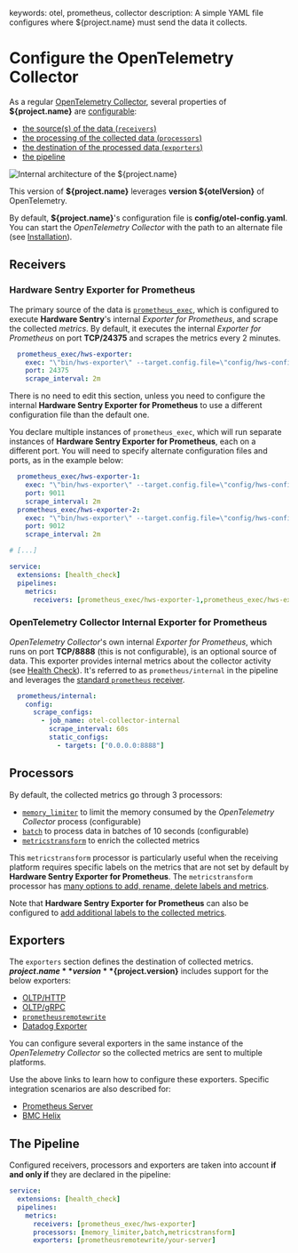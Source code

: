 keywords: otel, prometheus, collector
description: A simple YAML file configures where ${project.name} must send the data it collects.

# Configure the OpenTelemetry Collector

<!-- MACRO{toc|fromDepth=1|toDepth=2|id=toc} -->

As a regular [OpenTelemetry Collector](https://opentelemetry.io/docs/collector/), several properties of **${project.name}** are [configurable](https://opentelemetry.io/docs/collector/configuration/):

* [the source(s) of the data (`receivers`)](https://opentelemetry.io/docs/collector/configuration/#receivers)
* [the processing of the collected data (`processors`)](https://opentelemetry.io/docs/collector/configuration/#processors)
* [the destination of the processed data (`exporters`)](https://opentelemetry.io/docs/collector/configuration/#exporters)
* [the pipeline](https://opentelemetry.io/docs/collector/configuration/#service)

![Internal architecture of the ${project.name}](../images/otel-internal-architecture.png)

This version of **${project.name}** leverages **version ${otelVersion}** of OpenTelemetry.

By default, **${project.name}**'s configuration file is **config/otel-config.yaml**. You can start the *OpenTelemetry Collector* with the path to an alternate file (see [Installation](../install.md)).

## Receivers

### Hardware Sentry Exporter for Prometheus

The primary source of the data is [`prometheus_exec`](https://github.com/open-telemetry/opentelemetry-collector-contrib/tree/main/receiver/prometheusexecreceiver), which is configured to execute **Hardware Sentry**'s internal *Exporter for Prometheus*, and scrape the collected *metrics*. By default, it executes the internal *Exporter for Prometheus* on port **TCP/24375** and scrapes the metrics every 2 minutes.

```yaml
  prometheus_exec/hws-exporter:
    exec: "\"bin/hws-exporter\" --target.config.file=\"config/hws-config.yaml\" --server.port={{port} }"
    port: 24375
    scrape_interval: 2m
```

There is no need to edit this section, unless you need to configure the internal **Hardware Sentry Exporter for Prometheus** to use a different configuration file than the default one.

You declare multiple instances of `prometheus_exec`, which will run separate instances of **Hardware Sentry Exporter for Prometheus**, each on a different port. You will need to specify alternate configuration files and ports, as in the example below:

```yaml
  prometheus_exec/hws-exporter-1:
    exec: "\"bin/hws-exporter\" --target.config.file=\"config/hws-config-1.yaml\" --server.port={{port} }"
    port: 9011
    scrape_interval: 2m
  prometheus_exec/hws-exporter-2:
    exec: "\"bin/hws-exporter\" --target.config.file=\"config/hws-config-2.yaml\" --server.port={{port} }"
    port: 9012
    scrape_interval: 2m

# [...]

service:
  extensions: [health_check]
  pipelines:
    metrics:
      receivers: [prometheus_exec/hws-exporter-1,prometheus_exec/hws-exporter-2]
```

### OpenTelemetry Collector Internal Exporter for Prometheus

*OpenTelemetry Collector*'s own internal *Exporter for Prometheus*, which runs on port **TCP/8888** (this is not configurable), is an optional source of data. This exporter provides internal metrics about the collector activity (see [Health Check](../troubleshooting/status.md)). It's referred to as `prometheus/internal` in the pipeline and leverages the [standard `prometheus` receiver](https://github.com/open-telemetry/opentelemetry-collector-contrib/tree/main/receiver/prometheusreceiver).

```yaml
  prometheus/internal:
    config:
      scrape_configs:
        - job_name: otel-collector-internal
          scrape_interval: 60s
          static_configs:
            - targets: ["0.0.0.0:8888"]
```

## Processors

By default, the collected metrics go through 3 processors:

* [`memory_limiter`](https://github.com/open-telemetry/opentelemetry-collector/tree/main/processor/memorylimiterprocessor) to limit the memory consumed by the *OpenTelemetry Collector* process (configurable)
* [`batch`](https://github.com/open-telemetry/opentelemetry-collector/tree/main/processor/batchprocessor) to process data in batches of 10 seconds (configurable)
* [`metricstransform`](https://github.com/open-telemetry/opentelemetry-collector-contrib/tree/main/processor/metricstransformprocessor) to enrich the collected metrics

This `metricstransform` processor is particularly useful when the receiving platform requires specific labels on the metrics that are not set by default by **Hardware Sentry Exporter for Prometheus**. The `metricstransform` processor has [many options to add, rename, delete labels and metrics](https://github.com/open-telemetry/opentelemetry-collector-contrib/tree/main/processor/metricstransformprocessor).

Note that **Hardware Sentry Exporter for Prometheus** can also be configured to [add additional labels to the collected metrics](configure-exporter.md).

## Exporters

The `exporters` section defines the destination of collected metrics. **${project.name}** version **${project.version}** includes support for the below exporters:

* [OLTP/HTTP](https://github.com/open-telemetry/opentelemetry-collector/blob/main/exporter/otlphttpexporter/README.md)
* [OLTP/gRPC](https://github.com/open-telemetry/opentelemetry-collector/blob/main/exporter/otlpexporter/README.md)
* [`prometheusremotewrite`](https://github.com/open-telemetry/opentelemetry-collector-contrib/tree/main/exporter/prometheusremotewriteexporter)
* [Datadog Exporter](https://github.com/open-telemetry/opentelemetry-collector-contrib/tree/main/exporter/datadogexporter)

You can configure several exporters in the same instance of the *OpenTelemetry Collector* so the collected metrics are sent to multiple platforms.

Use the above links to learn how to configure these exporters. Specific integration scenarios are also described for:

* [Prometheus Server](../integration/prometheus.md)
* [BMC Helix](../integration/helix.md)

## The Pipeline

Configured receivers, processors and exporters are taken into account **if and only if** they are declared in the pipeline:

```yaml
service:
  extensions: [health_check]
  pipelines:
    metrics:
      receivers: [prometheus_exec/hws-exporter]
      processors: [memory_limiter,batch,metricstransform]
      exporters: [prometheusremotewrite/your-server]
```
